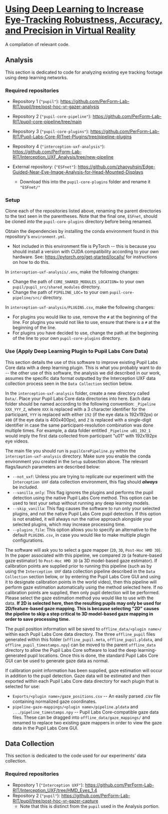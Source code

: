 # [Using Deep Learning to Increase Eye-Tracking Robustness, Accuracy, and Precision in Virtual Reality](https://arxiv.org/abs/2403.19768)
A compilation of relevant code.

## Analysis
This section is dedicated to code for analyzing existing eye tracking footage using deep learning networks.

### Required repositories
* Repository 1 (`"pupil"`): https://github.com/PerForm-Lab-RIT/pupil/tree/post-hoc-vr-gazer-analysis
* Repository 2 (`"pupil-core-pipeline"`): https://github.com/PerForm-Lab-RIT/pupil-core-pipeline/tree/main
* Repository 3 (`"pupil-core-plugins"`): https://github.com/PerForm-Lab-RIT/Pupil-Labs-Core-RITnet-Plugins/tree/pipeline-plugins
* Repository 4 (`"interception-uxf-analysis"`): https://github.com/PerForm-Lab-RIT/Interception_UXF_Analysis/tree/new-pipeline

* External repository: (`"ESFnet"`): https://github.com/zhaoyuhsin/Edge-Guided-Near-Eye-Image-Analysis-for-Head-Mounted-Displays
  * Download this into the `pupil-core-plugins` folder and rename it `"ESFnet/"`

### Setup
Clone each of the repositories listed above, renaming the parent directories to the text seen in the parentheses. Note that the final one, `ESFnet`, should be cloned _into_ the `pupil-core-plugins` directory before being renamed.

Obtain the dependencies by installing the conda environment found in this repository's `environment.yml`.
* Not included in this environment file is PyTorch -- this is because you should install a version with CUDA compatibility according to your own hardware. See: https://pytorch.org/get-started/locally/ for instructions on how to do this.

In `interception-uxf-analysis/.env`, make the following changes:
* Change the path of `CORE_SHARED_MODULES_LOCATION=` to your own `pupil/pupil_src/shared_modules` directory.
* Change the path of `PIPELINE_LOC=` to your own `pupil-core-pipeline/src/` directory.

In `interception-uxf-analysis/PLUGINS.csv`, make the following changes:
* For plugins you would like to use, remove the `#` at the beginning of the line. For plugins you would not like to use, ensure that there is a `#` at the beginning of the line.
* For plugins you have decided to use, change the path at the beginning of the line to your own `pupil-core-plugins` directory.

### Use (Apply Deep Learning Plugin to Pupil Labs Core Data)
This section details the use of this software to improve existing Pupil Labs Core data with a deep learning plugin. This is what you probably want to do -- the other use of this software, the analysis we did described in our work, assumes the specific data format outputted by the Interception UXF data collection process seen in the `Data Collection` section below.

In the `interception-uxf-analysis` folder, create a new directory called `Data/`. Place your Pupil Labs Core data directories into here. Each data folder should be named according to the following convention: `_Pipeline XXX_YYY_Z`, where `XXX` is replaced with a 3 character identifier for the participant, `YYY` is replaced with either `192` (if the eye data is 192x192px) or `400` (if the eye data is 400x400px), and `Z` is replaced with a single-digit identifier in case the same participant-resolution combination was done multiple times. For example, a data folder entitled `_Pipeline u01_192_1` would imply the first data collected from participant "u01" with 192x192px eye videos.

The main file you should run is `pupilCorePipeline.py` within the `interception-uxf-analysis` directory. Make sure you enable the conda environment you created in the `Setup` subsection above. The relevant flags/launch parameters are described below:
* `--not_uxf`: Unless you are trying to replicate our experiment with the `Interception UXF` data collection environment, this flag should _**always**_ be included.
* `--vanilla_only`: This flag ignores the plugins and performs the pupil detection using the native Pupil Labs Core method. This option can be used to test your setup without running any deep learning models.
* `--skip_vanilla`: This flag causes the software to run only your selected plugins, and not the native Pupil Labs Core pupil detection. If this option is not enabled, it will always run the native approach alongside your selected plugins, which may increase processing time.
* `--plugins_file`: This option allows you to specify an alternative to the default `PLUGINS.csv`, in case you would like to make multiple plugin configurations.

The software will ask you to select a gaze mapper (`2D`, `3D`, `Post-Hoc HMD 3D`). In the paper associated with this pipeline, we compared `2D` (a feature-based gaze estimator) to `Post-Hoc HMD 3D` (a 3D model-based gaze estimator). If calibration points are supplied prior to running this pipeline (such as by using the `Interception UXF` data collection pipeline described in the `Data Collection` section below, or by entering the Pupil Labs Core GUI and using it to designate calibration points in the world video), then this pipeline will perform gaze estimation automatically using the method selected here. If no calibration points are supplied, then only pupil detection will be performed. Please select the gaze estimation method you would like to use with the data. **If 2D is selected here, then the resulting pupils may only be used for 2D/feature-based gaze mapping. This is because selecting "2D" causes the pipeline to skip a step critical to 3D model-based gaze mapping in order to save processing time.**

The pupil position information will be saved to `offline_data/<plugin name>/` within each Pupil Labs Core data directory. The three `offline_pupil` files generated within this folder (`offline_pupil.meta`, `offline_pupil.pldata`, and `offline_pupil_timestamps.npy`) can be moved to the parent `offline_data` directory to allow the Pupil Labs Core software to load the deep learning-generated pupil locations. Once this is done, the standard Pupil Labs Core GUI can be used to generate gaze data as normal.

If calibration point information has been supplied, gaze estimation will occur in addition to the pupil detection. Gaze data will be estimated and then exported within each Pupil Labs Core data directory for each plugin that is selected for use:
* `Exports/<plugin name>/gaze_positions.csv` -- An easily parsed .csv file containing normalized gaze coordinates.
* `pipeline-gaze-mappings/<plugin name>/pipeline.pldata` and `.../pipeline_timestamps.npy` -- Pupil Labs Core-compatible gaze data files. These can be dragged into `offline_data/gaze_mappings/` and renamed to replace two existing gaze mappers in order to view the gaze data in the Pupil Labs Core GUI.

## Data Collection
This section is dedicated to the code used for our experiments' data collection.

### Required repositories
* Repository 1 (`"Interception UXF"`): https://github.com/PerForm-Lab-RIT/Interception_UXF/tree/HMD_Eyes_1.4
* Repository 2 (`"pupil"`): https://github.com/PerForm-Lab-RIT/pupil/tree/post-hoc-vr-gazer-capture
  * Note that this is distinct from the `pupil` used in the Analysis portion.
